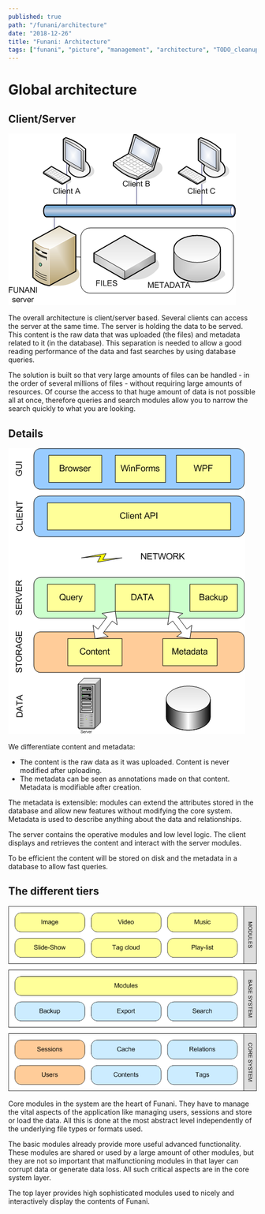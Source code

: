 ```yaml
---
published: true
path: "/funani/architecture"
date: "2018-12-26"
title: "Funani: Architecture"
tags: ["funani", "picture", "management", "architecture", "TODO_cleanup"]
---
```

# Global architecture

## Client/Server

![Client/Server architecture](pics/architecture_clientserver.png)

The overall architecture is client/server based. Several clients can access the server at the same time. The server is holding the data to be served. This content is the raw data that was uploaded (the files) and metadata related to it (in the database). This separation is needed to allow a good reading performance of the data and fast searches by using database queries. 

The solution is built so that very large amounts of files can be handled - in the order of several millions of files - without requiring large amounts of resources. Of course the access to that huge amount of data is not possible all at once, therefore queries and search modules allow you to narrow the search quickly to what you are looking.

## Details

![The overall architecture](pics/architecture.png)

We differentiate content and metadata:

* The content is the raw data as it was uploaded. Content is never modified after uploading.
* The metadata can be seen as annotations made on that content. Metadata is modifiable after creation.

The metadata is extensible: modules can extend the attributes stored in the database and allow new features without modifying the core system. Metadata is used to describe anything about the data and relationships.

The server contains the operative modules and low level logic.
The client displays and retrieves the content and interact with the server modules.

To be efficient the content will be stored on disk and the metadata in a database to allow fast queries.

## The different tiers

![Modular design of the Funani platform](pics/architecture_modularity.png)

Core modules in the system are the heart of Funani. They have to manage the vital aspects of the application like managing users, sessions and store or load the data. All this is done at the most abstract level independently of the underlying file types or formats used.

The basic modules already provide more useful advanced functionality. These modules are shared or used by a large amount of other modules, but they are not so important that malfunctioning modules in that layer can corrupt data or generate data loss. All such critical aspects are in the core system layer.

The top layer provides high sophisticated modules used to nicely and interactively display the contents of Funani.
